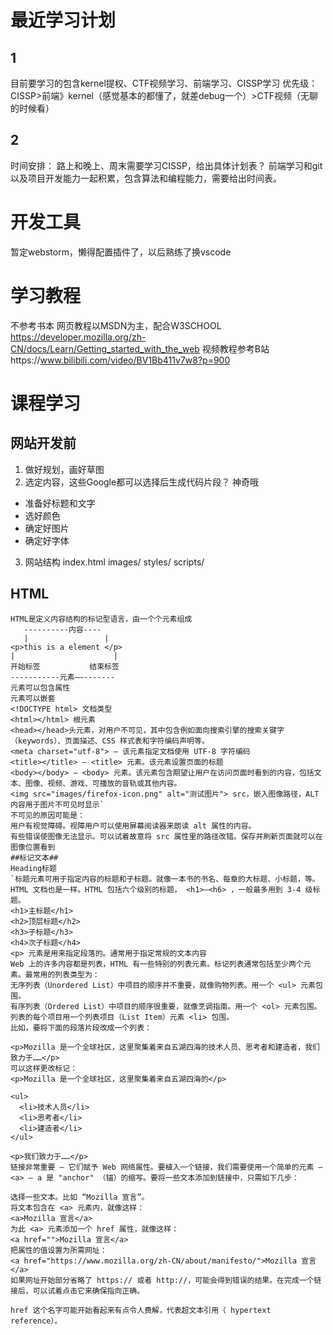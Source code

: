 # 最近学习计划 
## 1 
目前要学习的包含kernel提权、CTF视频学习、前端学习、CISSP学习
优先级：
CISSP>前端》kernel（感觉基本的都懂了，就差debug一个）>CTF视频（无聊的时候看）
## 2
时间安排：
路上和晚上、周末需要学习CISSP，给出具体计划表？
前端学习和git以及项目开发能力一起积累，包含算法和编程能力，需要给出时间表。
# 开发工具
暂定webstorm，懒得配置插件了，以后熟练了换vscode
# 学习教程
不参考书本
网页教程以MSDN为主，配合W3SCHOOL
https://developer.mozilla.org/zh-CN/docs/Learn/Getting_started_with_the_web
视频教程参考B站https://www.bilibili.com/video/BV1Bb411v7w8?p=900
# 课程学习
## 网站开发前
1. 做好规划，画好草图
2. 选定内容，这些Google都可以选择后生成代码片段？ 神奇哦
* 准备好标题和文字
* 选好颜色
* 确定好图片
* 确定好字体
3. 网站结构
  index.html
  images/
  styles/
  scripts/

## HTML
    HTML是定义内容结构的标记型语言，由一个个元素组成
       ----------内容----  
       |                 |
    <p>this is a element </p>
    |                      |
    开始标签           结束标签
    -----------元素——-------
    元素可以包含属性
    元素可以嵌套
    <!DOCTYPE html> 文档类型
    <html></html> 根元素
    <head></head>头元素，对用户不可见，其中包含例如面向搜索引擎的搜索关键字（keywords）、页面描述、CSS 样式表和字符编码声明等。
    <meta charset="utf-8"> — 该元素指定文档使用 UTF-8 字符编码
    <title></title> — <title> 元素。该元素设置页面的标题
    <body></body> — <body> 元素。该元素包含期望让用户在访问页面时看到的内容，包括文本、图像、视频、游戏、可播放的音轨或其他内容。
    <img src="images/firefox-icon.png" alt="测试图片"> src，嵌入图像路径，ALT内容用于图片不可见时显示`
    不可见的原因可能是：
    用户有视觉障碍。视障用户可以使用屏幕阅读器来朗读 alt 属性的内容。
    有些错误使图像无法显示。可以试着故意将 src 属性里的路径改错。保存并刷新页面就可以在图像位置看到
    ##标记文本##
    Heading标题
    `标题元素可用于指定内容的标题和子标题。就像一本书的书名、每章的大标题、小标题，等。HTML 文档也是一样。HTML 包括六个级别的标题， <h1>–<h6> ，一般最多用到 3-4 级标题。
    <h1>主标题</h1>
    <h2>顶层标题</h2>
    <h3>子标题</h3>
    <h4>次子标题</h4>
    <p> 元素是用来指定段落的。通常用于指定常规的文本内容
    Web 上的许多内容都是列表，HTML 有一些特别的列表元素。标记列表通常包括至少两个元素。最常用的列表类型为：
    无序列表（Unordered List）中项目的顺序并不重要，就像购物列表。用一个 <ul> 元素包围。
    有序列表（Ordered List）中项目的顺序很重要，就像烹调指南。用一个 <ol> 元素包围。
    列表的每个项目用一个列表项目（List Item）元素 <li> 包围。
    比如，要将下面的段落片段改成一个列表：
    
    <p>Mozilla 是一个全球社区，这里聚集着来自五湖四海的技术人员、思考者和建造者，我们致力于……</p>
    可以这样更改标记：
    <p>Mozilla 是一个全球社区，这里聚集着来自五湖四海的</p>
    
    <ul>
      <li>技术人员</li>
      <li>思考者</li>
      <li>建造者</li>
    </ul>
    
    <p>我们致力于……</p>
    链接非常重要 — 它们赋予 Web 网络属性。要植入一个链接，我们需要使用一个简单的元素 — <a> — a 是 "anchor" （锚）的缩写。要将一些文本添加到链接中，只需如下几步：
    
    选择一些文本。比如 “Mozilla 宣言”。
    将文本包含在 <a> 元素内，就像这样：
    <a>Mozilla 宣言</a>
    为此 <a> 元素添加一个 href 属性，就像这样：
    <a href="">Mozilla 宣言</a>
    把属性的值设置为所需网址：
    <a href="https://www.mozilla.org/zh-CN/about/manifesto/">Mozilla 宣言</a>
    如果网址开始部分省略了 https:// 或者 http://，可能会得到错误的结果。在完成一个链接后，可以试着点击它来确保指向正确。
    
    href 这个名字可能开始看起来有点令人费解，代表超文本引用（ hypertext reference）。
